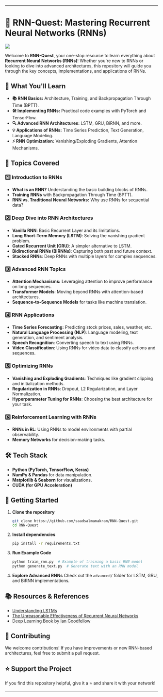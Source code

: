 
---

# 🚀 RNN-Quest: Mastering Recurrent Neural Networks (RNNs)

![](https://cdn.pixabay.com/photo/2021/12/15/17/16/technology-6873012_1280.jpg)

Welcome to **RNN-Quest**, your one-stop resource to learn everything about **Recurrent Neural Networks (RNNs)**! Whether you're new to RNNs or looking to dive into advanced architectures, this repository will guide you through the key concepts, implementations, and applications of RNNs.

## 🚀 What You'll Learn

- **📚 RNN Basics:** Architecture, Training, and Backpropagation Through Time (BPTT).
- **🛠️ Implementing RNNs:** Practical code examples with PyTorch and TensorFlow.
- **🔍 Advanced RNN Architectures:** LSTM, GRU, BiRNN, and more.
- **💡 Applications of RNNs:** Time Series Prediction, Text Generation, Language Modeling.
- **⚡ RNN Optimization:** Vanishing/Exploding Gradients, Attention Mechanisms.

## 📌 Topics Covered

### 1️⃣ Introduction to RNNs
- **What is an RNN?** Understanding the basic building blocks of RNNs.
- **Training RNNs** with Backpropagation Through Time (BPTT).
- **RNN vs. Traditional Neural Networks:** Why use RNNs for sequential data?

### 2️⃣ Deep Dive into RNN Architectures
- **Vanilla RNN**: Basic Recurrent Layer and its limitations.
- **Long Short-Term Memory (LSTM)**: Solving the vanishing gradient problem.
- **Gated Recurrent Unit (GRU)**: A simpler alternative to LSTM.
- **Bidirectional RNNs (BiRNNs)**: Capturing both past and future context.
- **Stacked RNNs**: Deep RNNs with multiple layers for complex sequences.

### 3️⃣ Advanced RNN Topics
- **Attention Mechanisms:** Leveraging attention to improve performance on long sequences.
- **Transformer Models**: Moving beyond RNNs with attention-based architectures.
- **Sequence-to-Sequence Models** for tasks like machine translation.

### 4️⃣ RNN Applications
- **Time Series Forecasting:** Predicting stock prices, sales, weather, etc.
- **Natural Language Processing (NLP)**: Language modeling, text generation, and sentiment analysis.
- **Speech Recognition**: Converting speech to text using RNNs.
- **Video Classification**: Using RNNs for video data to classify actions and sequences.

### 5️⃣ Optimizing RNNs
- **Vanishing and Exploding Gradients**: Techniques like gradient clipping and initialization methods.
- **Regularization in RNNs**: Dropout, L2 Regularization, and Layer Normalization.
- **Hyperparameter Tuning for RNNs**: Choosing the best architecture for your task.

### 6️⃣ Reinforcement Learning with RNNs
- **RNNs in RL**: Using RNNs to model environments with partial observability.
- **Memory Networks** for decision-making tasks.

## 🛠️ Tech Stack
- **Python (PyTorch, TensorFlow, Keras)**
- **NumPy & Pandas** for data manipulation.
- **Matplotlib & Seaborn** for visualizations.
- **CUDA (for GPU Acceleration)**

## 📌 Getting Started

1. **Clone the repository**
   ```bash
   git clone https://github.com/saadsalmanakram/RNN-Quest.git
   cd RNN-Quest
   ```

2. **Install dependencies**
   ```bash
   pip install -r requirements.txt
   ```

3. **Run Example Code**
   ```bash
   python train_rnn.py  # Example of training a basic RNN model
   python generate_text.py  # Generate text with an RNN model
   ```

4. **Explore Advanced RNNs**
   Check out the `advanced/` folder for LSTM, GRU, and BiRNN implementations.

## 📚 Resources & References
- [Understanding LSTMs](https://colah.github.io/posts/2015-08-Understanding-LSTMs/)
- [The Unreasonable Effectiveness of Recurrent Neural Networks](http://karpathy.github.io/2015/05/21/rnn-effectiveness/)
- [Deep Learning Book by Ian Goodfellow](https://www.deeplearningbook.org/)

## 🤝 Contributing
We welcome contributions! If you have improvements or new RNN-based architectures, feel free to submit a pull request.

## ⭐ Support the Project
If you find this repository helpful, give it a ⭐ and share it with your network!

---
